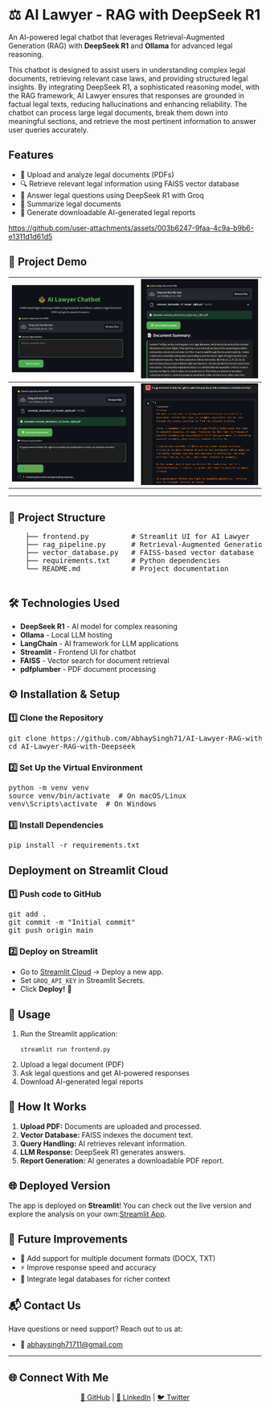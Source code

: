 <body>
    <h1>⚖️ AI Lawyer - RAG with DeepSeek R1</h1>
     <p>An AI-powered legal chatbot that leverages Retrieval-Augmented Generation (RAG) with <strong>DeepSeek R1</strong> and <strong>Ollama</strong> for advanced legal reasoning.</p>
    <p>This chatbot is designed to assist users in understanding complex legal documents, retrieving relevant case laws, and providing structured legal insights. By integrating DeepSeek R1, a sophisticated reasoning model, with the RAG framework, AI Lawyer ensures that responses are grounded in factual legal texts, reducing hallucinations and enhancing reliability. The chatbot can process large legal documents, break them down into meaningful sections, and retrieve the most pertinent information to answer user queries accurately.</p>
    
   <h2> Features</h2>
    <ul>
        <li>📂 Upload and analyze legal documents (PDFs)</li>
        <li>🔍 Retrieve relevant legal information using FAISS vector database</li>
        <li>🤖 Answer legal questions using DeepSeek R1 with Groq</li>
        <li>📜 Summarize legal documents</li>
        <li>📄 Generate downloadable AI-generated legal reports</li>
    </ul>




https://github.com/user-attachments/assets/003b6247-9faa-4c9a-b9b6-e1311d1d61d5


## 📸 Project Demo  

| ![Screenshot 1](utils/photo1.png) | ![Screenshot 2](utils/photo2.png) |  
|---------------------------------|---------------------------------|  
| ![Screenshot 3](utils/photo3.png) | ![Screenshot 4](utils/photo4.png) |   

---
    
  <h2>📁 Project Structure</h2>
    <pre>
    ├── frontend.py          # Streamlit UI for AI Lawyer
    ├── rag_pipeline.py      # Retrieval-Augmented Generation pipeline
    ├── vector_database.py   # FAISS-based vector database
    ├── requirements.txt     # Python dependencies
    └── README.md            # Project documentation
    </pre>
    
  <h2>🛠️ Technologies Used</h2>
    <ul>
        <li><strong>DeepSeek R1</strong> - AI model for complex reasoning</li>
        <li><strong>Ollama</strong> - Local LLM hosting</li>
        <li><strong>LangChain</strong> - AI framework for LLM applications</li>
        <li><strong>Streamlit</strong> - Frontend UI for chatbot</li>
        <li><strong>FAISS</strong> - Vector search for document retrieval</li>
        <li><strong>pdfplumber</strong> - PDF document processing</li>
    </ul>
    
   <h2>⚙️ Installation & Setup</h2>

<h3>1️⃣ Clone the Repository</h3>
<pre>
git clone https://github.com/AbhaySingh71/AI-Lawyer-RAG-with-Deepseek.git
cd AI-Lawyer-RAG-with-Deepseek
</pre>

<h3>2️⃣ Set Up the Virtual Environment</h3>
<pre>
python -m venv venv
source venv/bin/activate  # On macOS/Linux
venv\Scripts\activate  # On Windows
</pre>

<h3>3️⃣ Install Dependencies</h3>
<pre>
pip install -r requirements.txt
</pre>

 <h2>Deployment on Streamlit Cloud</h2>
<h3>1️⃣ Push code to GitHub</h3>
<pre>
git add .
git commit -m "Initial commit"
git push origin main
</pre>

<h3>2️⃣ Deploy on Streamlit</h3>
<ul>
  <li>Go to <a href="https://share.streamlit.io/">Streamlit Cloud</a> → Deploy a new app.</li>
  <li>Set <code>GROQ_API_KEY</code> in Streamlit Secrets.</li>
  <li>Click <strong>Deploy!</strong> 🎉</li>
</ul>

  <h2>🚀 Usage</h2>
    <ol>
        <li>Run the Streamlit application:</li>
        <pre><code>streamlit run frontend.py</code></pre>
        <li>Upload a legal document (PDF)</li>
        <li>Ask legal questions and get AI-powered responses</li>
        <li>Download AI-generated legal reports</li>
    </ol>
    
   <h2>📜 How It Works</h2>
    <ol>
        <li><strong>Upload PDF:</strong> Documents are uploaded and processed.</li>
        <li><strong>Vector Database:</strong> FAISS indexes the document text.</li>
        <li><strong>Query Handling:</strong> AI retrieves relevant information.</li>
        <li><strong>LLM Response:</strong> DeepSeek R1 generates answers.</li>
        <li><strong>Report Generation:</strong> AI generates a downloadable PDF report.</li>
    </ol>

## 🌐 Deployed Version

The app is deployed on **Streamlit**! You can check out the live version and explore the analysis on your own:[Streamlit App](https://ai-lawyer-rag-with-deepseek.streamlit.app/).

    
  <h2>🎯 Future Improvements</h2>
    <ul>
        <li>📝 Add support for multiple document formats (DOCX, TXT)</li>
        <li>⚡ Improve response speed and accuracy</li>
        <li>🔗 Integrate legal databases for richer context</li>
    </ul>
    
 <h2>📬 Contact Us</h2>
<p>Have questions or need support? Reach out to us at:</p>
<ul>
  <li>📧 <a href="mailto:abhaysingh71711@gmail.com">abhaysingh71711@gmail.com</a></li>
</ul>

---

<h2>🌐 Connect With Me</h2>
<p align="center">
  <a href="https://github.com/abhaysingh71" target="_blank">🐙 GitHub</a> |
  <a href="https://www.linkedin.com/in/abhay-singh-050a5b293/" target="_blank">🔗 LinkedIn</a> |
  <a href="https://x.com/AbhaySingh71711" target="_blank">🐦 Twitter</a>
</p>
